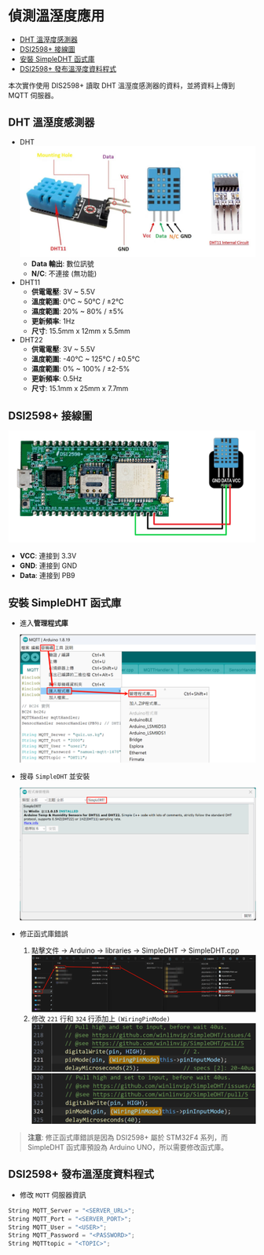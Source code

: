# 偵測溫溼度應用

- [DHT 溫溼度感測器](#dht-%E6%BA%AB%E6%BA%BC%E5%BA%A6%E6%84%9F%E6%B8%AC%E5%99%A8)
- [DSI2598+ 接線圖](#dsi2598-%E6%8E%A5%E7%B7%9A%E5%9C%96)
- [安裝 SimpleDHT 函式庫](#%E5%AE%89%E8%A3%9D-simpledht-%E5%87%BD%E5%BC%8F%E5%BA%AB)
- [DSI2598+ 發布溫溼度資料程式](#dsi2598-%E7%99%BC%E5%B8%83%E6%BA%AB%E6%BA%BC%E5%BA%A6%E8%B3%87%E6%96%99%E7%A8%8B%E5%BC%8F)


本次實作使用 DIS2598+ 讀取 DHT 溫溼度感測器的資料，並將資料上傳到 MQTT 伺服器。

## DHT 溫溼度感測器

- DHT
	![](../attachment/Pasted%20image%2020241030071328.png)
	- **Data 輸出**: 數位訊號
	- **N/C**: 不連接 (無功能)
- DHT11
    - **供電電壓**: 3V ~ 5.5V
    - **溫度範圍**: 0°C ~ 50°C / ±2°C
    - **濕度範圍**: 20% ~ 80% / ±5%
    - **更新頻率**: 1Hz
    - **尺寸**: 15.5mm x 12mm x 5.5mm
- DHT22
    - **供電電壓**: 3V ~ 5.5V
    - **溫度範圍**: -40°C ~ 125°C / ±0.5°C
    - **濕度範圍**: 0% ~ 100% / ±2-5%
    - **更新頻率**: 0.5Hz
    - **尺寸**: 15.1mm x 25mm x 7.7mm

## DSI2598+ 接線圖

![](../attachment/Pasted%20image%2020241030073035.png)

- **VCC**: 連接到 3.3V
- **GND**: 連接到 GND
- **Data**: 連接到 PB9

## 安裝 SimpleDHT 函式庫

- 進入**管理程式庫**

    ![](../attachment/Clip_2024-10-30_07-37-05.png)

- 搜尋 `SimpleDHT` 並安裝

    ![](../attachment/Clip_2024-10-30_07-39-35.png)

- 修正函式庫錯誤
    1. 點擊文件 -> Arduino -> libraries -> SimpleDHT -> SimpleDHT.cpp
		![](../attachment/Clip_2024-10-30_07-46-48.png)
    2. 修改 `221` 行和 `324` 行添加上 `(WiringPinMode)`
	    ![](../attachment/Clip_2024-10-30_07-51-24.png)
	    ![](../attachment/Clip_2024-10-30_07-50-14.png)

> **注意**: 修正函式庫錯誤是因為 DSI2598+ 屬於 STM32F4 系列，而 SimpleDHT 函式庫預設為 Arduino UNO，所以需要修改函式庫。

## DSI2598+ 發布溫溼度資料程式

- 修改 `MQTT` 伺服器資訊
```cpp
String MQTT_Server = "<SERVER_URL>";
String MQTT_Port = "<SERVER_PORT>";
String MQTT_User = "<USER>";
String MQTT_Password = "<PASSWORD>";
String MQTTtopic = "<TOPIC>";
```